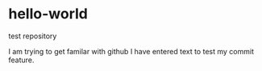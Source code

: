 # hello-world

test repository

I am trying to get familar with github
I have entered text to test my commit feature.
